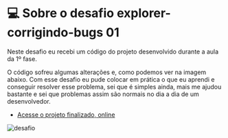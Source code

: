 # 💻 Sobre o desafio explorer-corrigindo-bugs 01

Neste desafio eu recebi um código do projeto desenvolvido durante a aula da 1º fase.

O código sofreu algumas alterações e, como podemos ver na imagem abaixo. Com esse desafio eu pude colocar em prática o que eu aprendi e conseguir resolver esse problema, sei que é simples ainda, mais me ajudou bastante e sei que problemas assim são normais no dia a dia de um desenvolvedor.

- [Acesse o projeto finalizado, online](https://pablonicolino.github.io/LandingPage-Desafio-Explorer/)

![desafio](https://efficient-sloth-d85.notion.site/image/https%3A%2F%2Fs3-us-west-2.amazonaws.com%2Fsecure.notion-static.com%2Fa29a32b1-069e-4e79-af05-d69f772bccb5%2FUntitled.png?id=8f89f434-cf5e-47a9-8612-c55e35452cfd&table=block&spaceId=08f749ff-d06d-49a8-a488-9846e081b224&width=2000&userId=&cache=v2)


